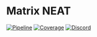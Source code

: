 # Matrix NEAT

[![Pipeline](https://gitlab.com/my_neat/matrix-neat/badges/master/pipeline.svg)](https://gitlab.com/my_neat/matrix-neat/-/commits/master)
[![Coverage](https://gitlab.com/my_neat/matrix-neat/badges/master/coverage.svg)](https://gitlab.com/my_neat/matrix-neat)
[![Discord](https://user-content.gitlab-static.net/1e1eaea5c749d604061d5cd2258a7ee773167da9/68747470733a2f2f696d672e736869656c64732e696f2f646973636f72642f383030343832323335383532393134363938)](https://discord.gg/P4FJG8rEYC)